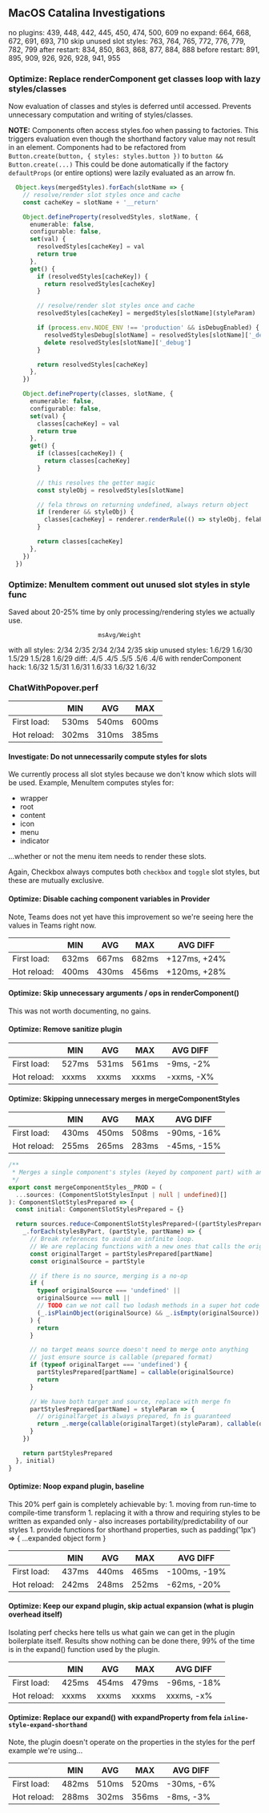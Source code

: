 ## MacOS Catalina Investigations

no plugins:             439, 448, 442, 445, 450, 474, 500, 609
no expand:                                                            664, 668, 672, 691, 693, 710
skip unused slot styles:                                                                                 763, 764, 765, 772, 776, 779, 782, 799
after restart:                                                                                                                                             834, 850, 863, 868, 877, 884, 888
before restart:                                                                                                                                                                            891, 895, 909, 926, 926, 928, 941, 955

### Optimize: Replace renderComponent get classes loop with lazy styles/classes

Now evaluation of classes and styles is deferred until accessed.
Prevents unnecessary computation and writing of styles/classes.

**NOTE:**
Components often access styles.foo when passing to factories.
This triggers evaluation even though the shorthand factory value may not result in an element.
Components had to be refactored from `Button.create(button, { styles: styles.button })` to `button && Button.create(...)`
This could be done automatically if the factory `defaultProps` (or entire options) were lazily evaluated as an arrow fn.

```typescript jsx
  Object.keys(mergedStyles).forEach(slotName => {
    // resolve/render slot styles once and cache
    const cacheKey = slotName + '__return'

    Object.defineProperty(resolvedStyles, slotName, {
      enumerable: false,
      configurable: false,
      set(val) {
        resolvedStyles[cacheKey] = val
        return true
      },
      get() {
        if (resolvedStyles[cacheKey]) {
          return resolvedStyles[cacheKey]
        }

        // resolve/render slot styles once and cache
        resolvedStyles[cacheKey] = mergedStyles[slotName](styleParam)

        if (process.env.NODE_ENV !== 'production' && isDebugEnabled) {
          resolvedStylesDebug[slotName] = resolvedStyles[slotName]['_debug']
          delete resolvedStyles[slotName]['_debug']
        }

        return resolvedStyles[cacheKey]
      },
    })

    Object.defineProperty(classes, slotName, {
      enumerable: false,
      configurable: false,
      set(val) {
        classes[cacheKey] = val
        return true
      },
      get() {
        if (classes[cacheKey]) {
          return classes[cacheKey]
        }

        // this resolves the getter magic
        const styleObj = resolvedStyles[slotName]

        // fela throws on returning undefined, always return object
        if (renderer && styleObj) {
          classes[cacheKey] = renderer.renderRule(() => styleObj, felaParam)
        }

        return classes[cacheKey]
      },
    })
  })
```

### Optimize: MenuItem comment out unused slot styles in style func 

Saved about 20-25% time by only processing/rendering styles we actually use.

                             msAvg/Weight
with all styles:             2/34    2/35    2/34    2/34    2/35
skip unused styles:        1.6/29  1.6/30  1.5/29  1.5/28  1.6/29
diff:                       .4/5    .4/5    .5/5    .5/6    .4/6
with renderComponent hack: 1.6/32  1.5/31  1.6/31  1.6/33  1.6/32  1.6/32

### ChatWithPopover.perf

|             |  MIN  |  AVG  |  MAX  |
|-------------|-------|-------|-------|
| First load: | 530ms | 540ms | 600ms |
| Hot reload: | 302ms | 310ms | 385ms |

#### Investigate: Do not unnecessarily compute styles for slots

We currently process all slot styles because we don't know which slots will be used.
Example, MenuItem computes styles for:
  - wrapper
  - root
  - content
  - icon
  - menu
  - indicator

...whether or not the menu item needs to render these slots.

Again, Checkbox always computes both `checkbox` and `toggle` slot styles, but these are mutually exclusive. 

#### Optimize: Disable caching component variables in Provider

Note, Teams does not yet have this improvement so we're seeing here the values in Teams right now.

|             |  MIN  |  AVG  |  MAX  | AVG DIFF     |
|-------------|-------|-------|-------|--------------|
| First load: | 632ms | 667ms | 682ms | +127ms, +24% |
| Hot reload: | 400ms | 430ms | 456ms | +120ms, +28% |

#### Optimize: Skip unnecessary arguments / ops in renderComponent()

This was not worth documenting, no gains.

#### Optimize: Remove sanitize plugin

|             |  MIN  |  AVG  |  MAX  | AVG DIFF     |
|-------------|-------|-------|-------|--------------|
| First load: | 527ms | 531ms | 561ms | -9ms, -2%    |
| Hot reload: | xxxms | xxxms | xxxms | -xxms, -X%   |

#### Optimize: Skipping unnecessary merges in mergeComponentStyles

|             |  MIN  |  AVG  |  MAX  | AVG DIFF     |
|-------------|-------|-------|-------|--------------|
| First load: | 430ms | 450ms | 508ms | -90ms, -16%  |
| Hot reload: | 255ms | 265ms | 283ms | -45ms, -15%  |

```typescript jsx
/**
 * Merges a single component's styles (keyed by component part) with another component's styles.
 */
export const mergeComponentStyles__PROD = (
  ...sources: (ComponentSlotStylesInput | null | undefined)[]
): ComponentSlotStylesPrepared => {
  const initial: ComponentSlotStylesPrepared = {}

  return sources.reduce<ComponentSlotStylesPrepared>((partStylesPrepared, stylesByPart) => {
    _.forEach(stylesByPart, (partStyle, partName) => {
      // Break references to avoid an infinite loop.
      // We are replacing functions with a new ones that calls the originals.
      const originalTarget = partStylesPrepared[partName]
      const originalSource = partStyle

      // if there is no source, merging is a no-op
      if (
        typeof originalSource === 'undefined' ||
        originalSource === null ||
        // TODO can we not call two lodash methods in a super hot code path?
        (_.isPlainObject(originalSource) && _.isEmpty(originalSource))
      ) {
        return
      }

      // no target means source doesn't need to merge onto anything
      // just ensure source is callable (prepared format)
      if (typeof originalTarget === 'undefined') {
        partStylesPrepared[partName] = callable(originalSource)
        return
      }

      // We have both target and source, replace with merge fn
      partStylesPrepared[partName] = styleParam => {
        // originalTarget is always prepared, fn is guaranteed
        return _.merge(callable(originalTarget)(styleParam), callable(originalSource)(styleParam))
      }
    })

    return partStylesPrepared
  }, initial)
}
```

#### Optimize: Noop expand plugin, baseline

This 20% perf gain is completely achievable by:
    1. moving from run-time to compile-time transform
    1. replacing it with a throw and requiring styles to be written as expanded only
       - also increases portability/predictability of our styles
    1. provide functions for shorthand properties, such as padding('1px') => { ...expanded object form }

|             |  MIN  |  AVG  |  MAX  | AVG DIFF     |
|-------------|-------|-------|-------|--------------|
| First load: | 437ms | 440ms | 465ms | -100ms, -19% |
| Hot reload: | 242ms | 248ms | 252ms | -62ms, -20%  |

#### Optimize: Keep our expand plugin, skip actual expansion (what is plugin overhead itself)

Isolating perf checks here tells us what gain we can get in the plugin boilerplate itself.
Results show nothing can be done there, 99% of the time is in the expand() function used by the plugin.

|             |  MIN  |  AVG  |  MAX  | AVG DIFF     |
|-------------|-------|-------|-------|--------------|
| First load: | 425ms | 454ms | 479ms | -96ms, -18%  |
| Hot reload: | xxxms | xxxms | xxxms | xxxms, -x%   |

#### Optimize: Replace our expand() with expandProperty from fela `inline-style-expand-shorthand`

Note, the plugin doesn't operate on the properties in the styles for the perf example we're using...

|             |  MIN  |  AVG  |  MAX  | AVG DIFF     |
|-------------|-------|-------|-------|--------------|
| First load: | 482ms | 510ms | 520ms | -30ms, -6%   |
| Hot reload: | 288ms | 302ms | 356ms | -8ms, -3%    |


